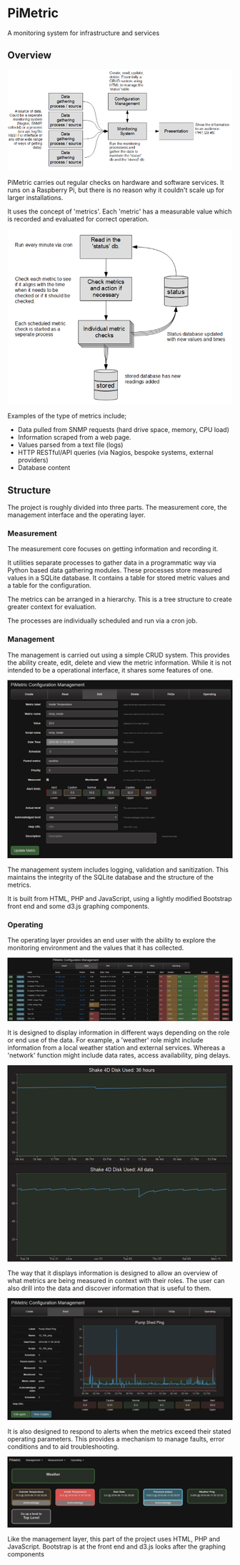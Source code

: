 
# PiMetric

A monitoring system for infrastructure and services 

## Overview

![Structural overview](PiMetricOverview.png)

PiMetric carries out regular checks on hardware and software services. It runs on a Raspberry Pi, but there is no reason why it couldn't scale up for larger installations.

It uses the concept of 'metrics'. Each 'metric' has a measurable value which is recorded and evaluated for correct operation.

![The metric checking process](MetricChecking.png)

Examples of the type of metrics include;

- Data pulled from SNMP requests (hard drive space, memory, CPU load)
- Information scraped from a web page.
- Values parsed from a text file (logs)
- HTTP RESTful/API queries (via Nagios, bespoke systems, external providers)
- Database content

## Structure

The project is roughly divided into three parts. The measurement core, the management interface and the operating layer.

### Measurement

The measurement core focuses on getting information and recording it.

It utilities separate processes to gather data in a programmatic way via Python based data gathering modules. These processes store measured values in a SQLite database. It contains a table for stored metric values and a table for the configuration.

The metrics can be arranged in a hierarchy.  This is a tree structure to create greater context for evaluation.


The processes are individually scheduled and run via a cron job.

### Management

The management is carried out using a simple CRUD system. This provides the ability create, edit, delete and view the metric information. While it is not intended to be a operational interface, it shares some features of one. 

![The management CRUD options](EditMetric.png)

The management system includes logging, validation and sanitization. This maintains the integrity of the SQLite database and the structure of the metrics. 

It is built from HTML, PHP and JavaScript, using a lightly modified Bootstrap front end and some d3.js graphing components.

### Operating

The operating layer provides an end user with the ability to explore the monitoring environment and the values that it has collected.

![The ReadMetrics page](ReadMetrics.png)

It is designed to display information in different ways depending on the role or end use of the data. For example, a 'weather' role might include information from a local weather station and external services. Whereas a 'network' function might include data rates, access availability, ping delays.

![The graphs page](GraphsPage.png)

The way that it displays information is designed to allow an overview of what metrics are being measured in context with their roles. The user can also drill into the data and discover information that is useful to them. 

![The metric information page](InfoMetrics.png)

It is also designed to respond to alerts when the metrics exceed their stated operating parameters. This provides a mechanism to manage faults, error conditions and to aid troubleshooting.

![The main operating page](MainPage.png)

Like the management layer, this part of the project uses HTML, PHP and JavaScript. Bootstrap is at the front end and d3.js looks after the graphing components
